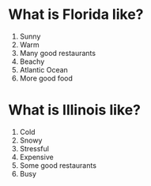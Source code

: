 # What is Florida like?

1. Sunny
2. Warm
3. Many good restaurants
4. Beachy
5. Atlantic Ocean
6. More good food

# What is Illinois like?
1. Cold
2. Snowy
3. Stressful
4. Expensive
5. Some good restaurants
6. Busy
